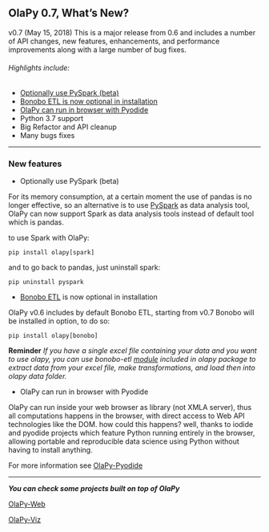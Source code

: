 ## OlaPy 0.7, What’s New?

v0.7 (May 15, 2018)
This is a major release from 0.6 and includes a number of API changes, 
new features, enhancements, and performance improvements along 
with a large number of bug fixes.

###### Highlights include:

- [Optionally use PySpark (beta)](#opt_spark)
- [Bonobo ETL is now optional in installation](#opt_bonobo)
- [OlaPy can run in browser with Pyodide](#olapy_pyodide)
- Python 3.7 support
- Big Refactor and API cleanup
- Many bugs fixes

---

### New features

* <a name="opt_spark">Optionally use PySpark (beta)</a>

For its memory consumption, at a certain moment the use of pandas is no longer effective, 
so an alternative is to use [PySpark](https://spark.apache.org/docs/0.9.0/python-programming-guide.html) 
as data analysis tool, OlaPy can now support Spark as data analysis tools instead of default tool which is pandas.

to use Spark with OlaPy:

    pip install olapy[spark]
    
and to go back to pandas, just uninstall spark:

    pip uninstall pyspark


* <a name="opt_bonobo">[Bonobo ETL](https://www.bonobo-project.org/) is now optional in installation</a>

OlaPy v0.6 includes by default Bonobo ETL, starting from v0.7 Bonobo will be installed in option, to do so:

    pip install olapy[bonobo]

**Reminder**
*If you have a single excel file containing your data and you want to use olapy, you can use bonobo-etl 
[module](https://github.com/abilian/olapy/blob/master/olapy/etl/etl.py) included 
in olapy package to extract data from your excel file, make transformations, and load then into olapy data folder.*

* <a name="olapy_pyodide">OlaPy can run in browser with Pyodide</a>

OlaPy can run inside your web browser as library (not XMLA server), 
thus all computations happens in the browser, with direct access to Web API technologies like the DOM.
how could this happens? well, thanks to iodide and pyodide projects which feature Python running entirely in the browser, 
allowing portable and reproducible data science using Python without having to install anything.

For more information see [OlaPy-Pyodide](https://github.com/abilian/olapy/tree/master/pyodide)

---

**_You can check some projects built on top of OlaPy_**


[OlaPy-Web](https://github.com/abilian/olapy-web)

[OlaPy-Viz](https://github.com/abilian/olapy-web/tree/olapy-web2.0)
